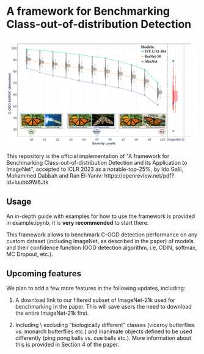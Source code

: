 # A framework for Benchmarking Class-out-of-distribution Detection
<p align="center">
  <img src="https://github.com/mdabbah/COOD_benchmarking/blob/main/degredation_graph_paper.pdf">
</p>
This repository is the official implementation of "A framework for Benchmarking Class-out-of-distribution Detection and its Application to ImageNet", accepted to ICLR 2023 as a notable-top-25%, by Ido Galil, Mohammed Dabbah and Ran El-Yaniv:
https://openreview.net/pdf?id=Iuubb9W6Jtk


## Usage
An in-depth guide with examples for how to use the framework is provided in example.ipynb, it is **very recommended** to start there.

This framework allows to benchmark C-OOD detection performance on any custom dataset (including ImageNet, as described in the paper) of models and their confidence function (OOD detection algorithm, i.e, ODIN, softmax, MC Dropout, etc.).

## Upcoming features
We plan to add a few more features in the following updates, including:

1. A download link to our filtered subset of ImageNet-21k used for benchmarking in the paper. This will save users the need to download the entire ImageNet-21k first.

2. Including \ excluding “biologically different” classes (viceroy butterflies vs. monarch butterflies etc.) and inanimate objects defined to be used differently (ping pong balls vs. cue balls etc.). More information about this is provided in Section 4 of the paper.
